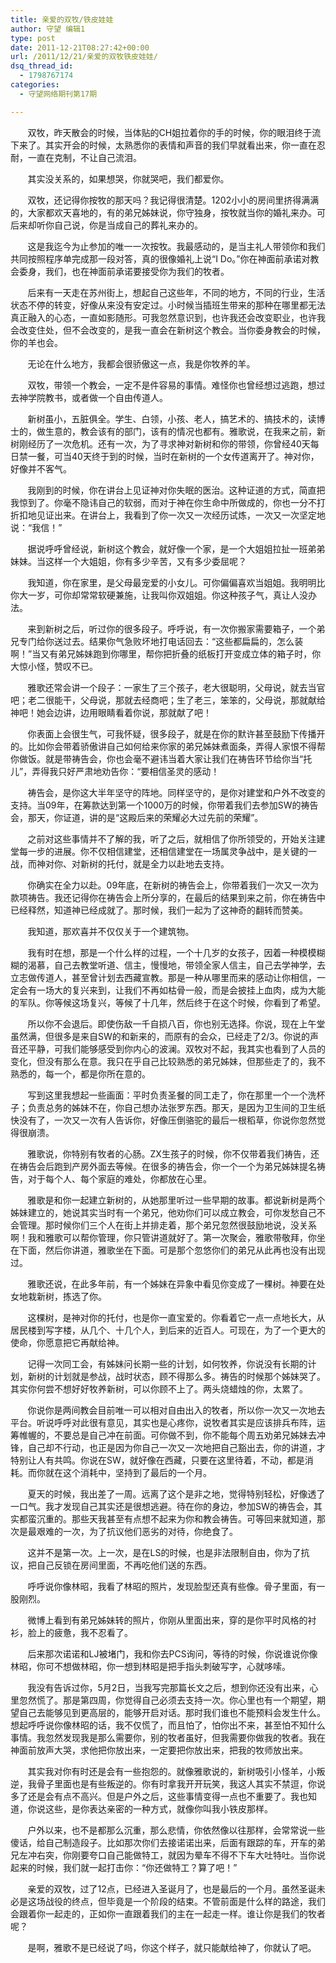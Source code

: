```yaml
---
title: 亲爱的双牧/铁皮娃娃
author: 守望 编辑1
type: post
date: 2011-12-21T08:27:42+00:00
url: /2011/12/21/亲爱的双牧铁皮娃娃/
dsq_thread_id:
  - 1798767174
categories:
  - 守望网络期刊第17期

---
```

       双牧，昨天散会的时候，当体贴的CH姐拉着你的手的时候，你的眼泪终于流下来了。其实开会的时候，太熟悉你的表情和声音的我们早就看出来，你一直在忍耐，一直在克制，不让自己流泪。<!--more-->

       其实没关系的，如果想哭，你就哭吧，我们都爱你。

       双牧，还记得你按牧的那天吗？我记得很清楚。1202小小的房间里挤得满满的，大家都欢天喜地的，有的弟兄姊妹说，你守独身，按牧就当你的婚礼来办。可后来却听你自己说，你是当成自己的葬礼来办的。

       这是我迄今为止参加的唯一一次按牧。我最感动的，是当主礼人带领你和我们共同按照程序单完成那一段对答，真的很像婚礼上说“I Do。”你在神面前承诺对教会委身，我们，也在神面前承诺要接受你为我们的牧者。

       后来有一天走在苏州街上，想起自己这些年，不同的地方，不同的行业，生活状态不停的转变，好像从来没有安定过。小时候当插班生带来的那种在哪里都无法真正融入的心态，一直如影随形。可我忽然意识到，也许我还会改变职业，也许我会改变住处，但不会改变的，是我一直会在新树这个教会。当你委身教会的时候，你的羊也会。

       无论在什么地方，我都会很骄傲这一点，我是你牧养的羊。

       双牧，带领一个教会，一定不是件容易的事情。难怪你也曾经想过逃跑，想过去神学院教书，或者做一个自由传道人。

       新树虽小，五脏俱全。学生、白领，小孩、老人，搞艺术的、搞技术的，读博士的，做生意的，教会该有的部门，该有的情况也都有。雅歌说，在我来之前，新树刚经历了一次危机。还有一次，为了寻求神对新树和你的带领，你曾经40天每日禁一餐，可当40天终于到的时候，当时在新树的一个女传道离开了。神对你，好像并不客气。

       我刚到的时候，你在讲台上见证神对你失眠的医治。这种证道的方式，简直把我惊到了。你毫不隐讳自己的软弱，而对于神在你生命中所做成的，你也一分不打折扣地见证出来。在讲台上，我看到了你一次又一次经历试炼，一次又一次坚定地说：“我信！”

       据说呼呼曾经说，新树这个教会，就好像一个家，是一个大姐姐拉扯一班弟弟妹妹。当这样一个大姐姐，你有多少辛苦，又有多少委屈呢？

       我知道，你在家里，是父母最宠爱的小女儿。可你偏偏喜欢当姐姐。我明明比你大一岁，可你却常常软硬兼施，让我叫你双姐姐。你这种孩子气，真让人没办法。

       来到新树之后，听过你的很多段子。呼呼说，有一次你搬家需要箱子，一个弟兄专门给你送过去。结果你气急败坏地打电话回去：“这些都扁扁的，怎么装啊！”当又有弟兄姊妹跑到你哪里，帮你把折叠的纸板打开变成立体的箱子时，你大惊小怪，赞叹不已。

       雅歌还常会讲一个段子：一家生了三个孩子，老大很聪明，父母说，就去当官吧；老二很能干，父母说，那就去经商吧；生了老三，笨笨的，父母说，那就献给神吧！她会边讲，边用眼睛看着你说，那就献了吧！

       你表面上会很生气，可我怀疑，很多段子，就是在你的默许甚至鼓励下传播开的。比如你会带着骄傲讲自己如何给来你家的弟兄姊妹煮面条，弄得人家恨不得帮你做饭。就是带祷告会，你也会毫不避讳当着大家让我们在祷告环节给你当“托儿”，弄得我只好严肃地劝告你：“要相信圣灵的感动！

       祷告会，是你这大半年坚守的阵地。同样坚守的，是你对建堂和户外不改变的支持。当09年，在筹款达到第一个1000万的时候，你带着我们去参加SW的祷告会，那天，你证道，讲的是“这殿后来的荣耀必大过先前的荣耀”。

       之前对这些事情并不了解的我，听了之后，就相信了你所领受的，开始关注建堂每一步的进展。你不仅相信建堂，还相信建堂在一场属灵争战中，是关键的一战，而神对你、对新树的托付，就是全力以赴地去支持。

       你确实在全力以赴。09年底，在新树的祷告会上，你带着我们一次又一次为款项祷告。我还记得你在祷告会上所分享的，在最后的结果到来之前，你在祷告中已经释然，知道神已经成就了。那时候，我们一起为了这神奇的翻转而赞美。

       我知道，那欢喜并不仅仅关于一个建筑物。

       我有时在想，那是一个什么样的过程，一个十几岁的女孩子，因着一种模模糊糊的渴慕，自己去教堂听道、信主，慢慢地，带领全家人信主，自己去学神学，去立志做传道人，甚至曾计划去西藏宣教。那是一种从哪里而来的感动让你相信，一定会有一场大的复兴来到，让我们不再如枯骨一般，而是会披挂上血肉，成为大能的军队。你等候这场复兴，等候了十几年，然后终于在这个时候，你看到了希望。

       所以你不会退后。即使伤敌一千自损八百，你也别无选择。你说，现在上午堂虽然满，但很多是来自SW的和新来的，而原有的会众，已经走了2/3。你说的声音还平静，可我们能够感受到你内心的波澜。双牧对不起，我其实也看到了人员的变化，但没有那么在意。我只在乎自己比较熟悉的弟兄姊妹，但那些走了的，我不熟悉的，每一个，都是你所在意的。

       写到这里我想起一些画面：平时负责圣餐的同工走了，你在那里一个一个洗杯子；负责总务的姊妹不在，你自己想办法张罗东西。那天，是因为卫生间的卫生纸快没有了，一次又一次有人告诉你，好像压倒骆驼的最后一根稻草，你说你忽然觉得很崩溃。

       雅歌说，你特别有牧者的心肠。ZX生孩子的时候，你不仅带着我们祷告，还在祷告会后跑到产房外面去等候。在很多的祷告会，你一个一个为弟兄姊妹提名祷告，对于每个人、每个家庭的难处，你都放在心里。

       雅歌是和你一起建立新树的，从她那里听过一些早期的故事。都说新树是两个姊妹建立的，她说其实当时有一个弟兄，他劝你们可以成立教会，可你发愁自己不会管理。那时候你们三个人在街上并排走着，那个弟兄忽然很鼓励地说，没关系啊！我和雅歌可以帮你管理，你只管讲道就好了。第一次聚会，雅歌带敬拜，你坐在下面，然后你讲道，雅歌坐在下面。可是那个忽悠你们的弟兄从此再也没有出现过。

       雅歌还说，在此多年前，有一个姊妹在异象中看见你变成了一棵树。神要在处女地栽新树，拣选了你。

       这棵树，是神对你的托付，也是你一直宝爱的。你看着它一点一点地长大，从居民楼到写字楼，从几个、十几个人，到后来的近百人。可现在，为了一个更大的使命，你愿意把它再献给神。

       记得一次同工会，有姊妹问长期一些的计划，如何牧养，你说没有长期的计划，新树的计划就是参战，战时状态，顾不得那么多。祷告的时候那个姊妹哭了。其实你何尝不想好好牧养新树，可以你顾不上了。两头烧蜡烛的你，太累了。

       你说你是两间教会目前唯一可以相对自由出入的牧者，所以你一次又一次地去平台。听说呼呼对此很有意见，其实也是心疼你，说牧者其实是应该排兵布阵，运筹帷幄的，不要总是自己冲在前面。可你做不到，你不能每个周五劝弟兄姊妹去冲锋，自己却不行动，也正是因为你自己一次又一次地把自己豁出去，你的讲道，才特别让人有共鸣。你说在SW，就好像在西藏，只要在这里待着，不动，都是消耗。而你就在这个消耗中，坚持到了最后的一个月。

       夏天的时候，我出差了一周。远离了这个是非之地，觉得特别轻松，好像透了一口气。我才发现自己其实还是很想逃避。待在你的身边，参加SW的祷告会，其实都蛮沉重的。那些天我甚至有点想不起来为你和教会祷告。可等回来就知道，那次是最艰难的一次，为了抗议他们恶劣的对待，你绝食了。

       这并不是第一次。上一次，是在LS的时候，也是非法限制自由，你为了抗议，把自己反锁在房间里面，不再吃他们送的东西。

       呼呼说你像林昭，我看了林昭的照片，发现脸型还真有些像。骨子里面，有一股刚烈。

       微博上看到有弟兄姊妹转的照片，你刚从里面出来，穿的是你平时风格的衬衫，脸上的疲惫，我不忍看了。

       后来那次诺诺和LJ被堵门，我和你去PCS询问，等待的时候，你说谁说你像林昭，你可不想做林昭，你一想到林昭是把手指头刺破写字，心就哆嗦。

       我没有告诉过你，5月2日，当我写完那篇长文之后，想到你还没有出来，心里忽然慌了。那是第四周，你觉得自己必须去支持一次。你心里也有一个期望，期望自己去能够见到更高层的，能够开启对话。那时我们谁也不能预料会发生什么。想起呼呼说你像林昭的话，我不仅慌了，而且怕了，怕你出不来，甚至怕不知什么事情。我忽然发现我是那么需要你，别的牧者虽好，但我需要你做我的牧者。我在神面前放声大哭，求他把你放出来，一定要把你放出来，把我的牧师放出来。

       其实我对你有时还是会有一些抱怨的。就像雅歌说的，新树吸引小怪羊，小叛逆，我骨子里面也是有些叛逆的。你有时拿我开开玩笑，我这人其实不禁逗，你说多了还是会有点不高兴。但是户外之后，这些事情变得一点也不重要了。我也知道，你说这些，是你表达亲密的一种方式，就像你叫我小铁皮那样。

       户外以来，也不是都那么沉重，那么悲情，你依然像以往那样，会常常说一些傻话，给自己制造段子。比如那次你们去接诺诺出来，后面有跟踪的车，开车的弟兄左冲右突，你刚要夸口自己能做特工，就因为晕车不得不下车大吐特吐。当你说起来的时候，我们就一起打击你：“你还做特工？算了吧！”

       亲爱的双牧，过了12点，已经进入圣诞月了，也是最后的一个月。虽然圣诞未必是这场战役的终点，但毕竟是一个阶段的结束。不管前面是什么样的路途，我们会跟着你一起走的，正如你一直跟着我们的主在一起走一样。谁让你是我们的牧者呢？

       是啊，雅歌不是已经说了吗，你这个样子，就只能献给神了，你就认了吧。
